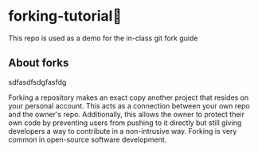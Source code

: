 # forking-tutorial🍴
This repo is used as a demo for the in-class git fork guide

## About forks

sdfasdfsdgfasfdg

Forking a repository makes an exact copy another project that resides on your personal account. This acts as a connection between your own repo and the owner's repo. Additionally, this allows the owner to protect their own code by preventing users from pushing to it directly but still giving developers a way to contribute in a non-intrusive way. Forking is very common in open-source software development.
